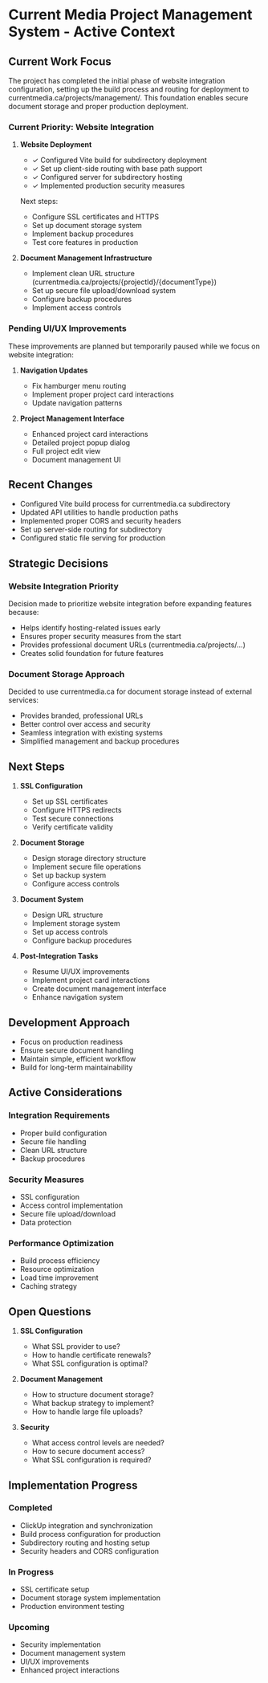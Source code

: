 # Current Media Project Management System - Active Context

## Current Work Focus

The project has completed the initial phase of website integration configuration, setting up the build process and routing for deployment to currentmedia.ca/projects/management/. This foundation enables secure document storage and proper production deployment.

### Current Priority: Website Integration

1. **Website Deployment**
   - ✓ Configured Vite build for subdirectory deployment
   - ✓ Set up client-side routing with base path support
   - ✓ Configured server for subdirectory hosting
   - ✓ Implemented production security measures
   
   Next steps:
   - Configure SSL certificates and HTTPS
   - Set up document storage system
   - Implement backup procedures
   - Test core features in production

2. **Document Management Infrastructure**
   - Implement clean URL structure (currentmedia.ca/projects/{projectId}/{documentType})
   - Set up secure file upload/download system
   - Configure backup procedures
   - Implement access controls

### Pending UI/UX Improvements

These improvements are planned but temporarily paused while we focus on website integration:

1. **Navigation Updates**
   - Fix hamburger menu routing
   - Implement proper project card interactions
   - Update navigation patterns

2. **Project Management Interface**
   - Enhanced project card interactions
   - Detailed project popup dialog
   - Full project edit view
   - Document management UI

## Recent Changes

- Configured Vite build process for currentmedia.ca subdirectory
- Updated API utilities to handle production paths
- Implemented proper CORS and security headers
- Set up server-side routing for subdirectory
- Configured static file serving for production

## Strategic Decisions

### Website Integration Priority
Decision made to prioritize website integration before expanding features because:
- Helps identify hosting-related issues early
- Ensures proper security measures from the start
- Provides professional document URLs (currentmedia.ca/projects/...)
- Creates solid foundation for future features

### Document Storage Approach
Decided to use currentmedia.ca for document storage instead of external services:
- Provides branded, professional URLs
- Better control over access and security
- Seamless integration with existing systems
- Simplified management and backup procedures

## Next Steps

1. **SSL Configuration**
   - Set up SSL certificates
   - Configure HTTPS redirects
   - Test secure connections
   - Verify certificate validity

2. **Document Storage**
   - Design storage directory structure
   - Implement secure file operations
   - Set up backup system
   - Configure access controls

2. **Document System**
   - Design URL structure
   - Implement storage system
   - Set up access controls
   - Configure backup procedures

3. **Post-Integration Tasks**
   - Resume UI/UX improvements
   - Implement project card interactions
   - Create document management interface
   - Enhance navigation system

## Development Approach

- Focus on production readiness
- Ensure secure document handling
- Maintain simple, efficient workflow
- Build for long-term maintainability

## Active Considerations

### Integration Requirements
- Proper build configuration
- Secure file handling
- Clean URL structure
- Backup procedures

### Security Measures
- SSL configuration
- Access control implementation
- Secure file upload/download
- Data protection

### Performance Optimization
- Build process efficiency
- Resource optimization
- Load time improvement
- Caching strategy

## Open Questions

1. **SSL Configuration**
   - What SSL provider to use?
   - How to handle certificate renewals?
   - What SSL configuration is optimal?

2. **Document Management**
   - How to structure document storage?
   - What backup strategy to implement?
   - How to handle large file uploads?

3. **Security**
   - What access control levels are needed?
   - How to secure document access?
   - What SSL configuration is required?

## Implementation Progress

### Completed
- ClickUp integration and synchronization
- Build process configuration for production
- Subdirectory routing and hosting setup
- Security headers and CORS configuration

### In Progress
- SSL certificate setup
- Document storage system implementation
- Production environment testing

### Upcoming
- Security implementation
- Document management system
- UI/UX improvements
- Enhanced project interactions

